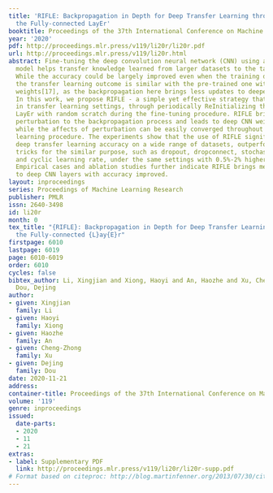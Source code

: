 ```yaml
---
title: 'RIFLE: Backpropagation in Depth for Deep Transfer Learning through Re-Initializing
  the Fully-connected LayEr'
booktitle: Proceedings of the 37th International Conference on Machine Learning
year: '2020'
pdf: http://proceedings.mlr.press/v119/li20r/li20r.pdf
url: http://proceedings.mlr.press/v119/li20r.html
abstract: Fine-tuning the deep convolution neural network (CNN) using a pre-trained
  model helps transfer knowledge learned from larger datasets to the target task.
  While the accuracy could be largely improved even when the training dataset is small,
  the transfer learning outcome is similar with the pre-trained one with closed CNN
  weights[17], as the backpropagation here brings less updates to deeper CNN layers.
  In this work, we propose RIFLE - a simple yet effective strategy that deepens backpropagation
  in transfer learning settings, through periodically ReInitializing the Fully-connected
  LayEr with random scratch during the fine-tuning procedure. RIFLE brings significant
  perturbation to the backpropagation process and leads to deep CNN weights update,
  while the affects of perturbation can be easily converged throughout the overall
  learning procedure. The experiments show that the use of RIFLE significantly improves
  deep transfer learning accuracy on a wide range of datasets, outperforming known
  tricks for the similar purpose, such as dropout, dropconnect, stochastic depth,
  and cyclic learning rate, under the same settings with 0.5%-2% higher testing accuracy.
  Empirical cases and ablation studies further indicate RIFLE brings meaningful updates
  to deep CNN layers with accuracy improved.
layout: inproceedings
series: Proceedings of Machine Learning Research
publisher: PMLR
issn: 2640-3498
id: li20r
month: 0
tex_title: "{RIFLE}: Backpropagation in Depth for Deep Transfer Learning through Re-Initializing
  the Fully-connected {L}ay{E}r"
firstpage: 6010
lastpage: 6019
page: 6010-6019
order: 6010
cycles: false
bibtex_author: Li, Xingjian and Xiong, Haoyi and An, Haozhe and Xu, Cheng-Zhong and
  Dou, Dejing
author:
- given: Xingjian
  family: Li
- given: Haoyi
  family: Xiong
- given: Haozhe
  family: An
- given: Cheng-Zhong
  family: Xu
- given: Dejing
  family: Dou
date: 2020-11-21
address: 
container-title: Proceedings of the 37th International Conference on Machine Learning
volume: '119'
genre: inproceedings
issued:
  date-parts:
  - 2020
  - 11
  - 21
extras:
- label: Supplementary PDF
  link: http://proceedings.mlr.press/v119/li20r/li20r-supp.pdf
# Format based on citeproc: http://blog.martinfenner.org/2013/07/30/citeproc-yaml-for-bibliographies/
---
```

